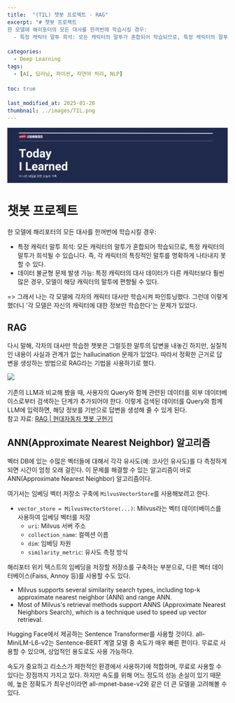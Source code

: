 ```yaml
---
title:  "(TIL) 챗봇 프로젝트 - RAG"
excerpt: "# 챗봇 프로젝트
한 모델에 해리포터의 모든 대사를 한꺼번에 학습시킬 경우:
  - 특정 캐릭터 말투 희석: 모든 캐릭터의 말투가 혼합되어 학습되므로, 특정 캐릭터의 말투가 희석될 수 있습니다. 즉, 각 캐릭터의 특징적인 말투를 명확하게 나타내지 못할 수 있다."

categories:
  - Deep Learning
tags:
  - [AI, 딥러닝, 파이썬, 자연어 처리, NLP]

toc: true

last_modified_at: 2025-01-20
thumbnail: ../images/TIL.png
---
```

![](/images/../images/TIL.png)

# 챗봇 프로젝트
한 모델에 해리포터의 모든 대사를 한꺼번에 학습시킬 경우:
  - 특정 캐릭터 말투 희석: 모든 캐릭터의 말투가 혼합되어 학습되므로, 특정 캐릭터의 말투가 희석될 수 있습니다. 즉, 각 캐릭터의 특징적인 말투를 명확하게 나타내지 못할 수 있다.
  - 데이터 불균형 문제 발생 가능: 특정 캐릭터의 대사 데이터가 다른 캐릭터보다 훨씬 많은 경우, 모델이 해당 캐릭터의 말투에 편향될 수 있다.

=> 그래서 나는 각 모델에 각자의 캐릭터 대사만 학습시켜 파인튜닝했다. 그런데 이렇게 했더니 '각 모델은 자신의 캐릭터에 대한 정보만 학습한다'는 문제가 있었다.

## RAG
다시 말해, 각자의 대사만 학습한 챗봇은 그럴듯한 말투의 답변을 내놓긴 하지만, 실질적인 내용이 사실과 관계가 없는 hallucination 문제가 있었다. 따라서 정확한 근거로 답변을 생성하는 방법으로 RAG라는 기법을 사용하기로 했다.

![](https://img1.daumcdn.net/thumb/R1280x0/?scode=mtistory2&fname=https%3A%2F%2Fblog.kakaocdn.net%2Fdn%2F3iDWm%2FbtsHCsABTya%2FvAwlgpE3KKDWN8qXLp7DLK%2Fimg.png)

기존의 LLM과 비교해 봤을 때, 사용자의 Query와 함께 관련된 데이터를 외부 데이터베이스로부터 검색하는 단계가 추가되어야 한다. 이렇게 검색된 데이터를 Query와 함께 LLM에 입력하면, 해당 정보를 기반으로 답변을 생성해 줄 수 있게 된다.     
참고 자료: [RAG | 현대자동차 챗봇 구현기](https://rimo.tistory.com/42)

## ANN(Approximate Nearest Neighbor) 알고리즘
벡터 DB에 있는 수많은 벡터들에 대해서 각각 유사도(예: 코사인 유사도)를 다 측정하게 되면 시간이 엄청 오래 걸린다. 이 문제를 해결할 수 있는 알고리즘이 바로 ANN(Approximate Nearest Neighbor) 알고리즘이다.

여기서는 임베딩 벡터 저장소 구축에 `MilvusVectorStore`를 사용해보려고 한다.

- `vector_store = MilvusVectorStore(...)`: Milvus라는 벡터 데이터베이스를 사용하여 임베딩 벡터를 저장
    - `uri`: Milvus 서버 주소
    - `collection_name`: 컬렉션 이름
    - `dim`: 임베딩 차원
    - `similarity_metric`: 유사도 측정 방식
    
해리포터 위키 텍스트의 임베딩을 저장할 저장소를 구축하는 부분으로, 다른 벡터 데이터베이스(Faiss, Annoy 등)를 사용할 수도 있다.

-  Milvus supports several similarity search types, including top-k approximate nearest neighbor (ANN) and range ANN.
- Most of Milvus's retrieval methods support ANNS (Approximate Nearest Neighbors Search), which is a technique used to speed up vector retrieval.

Hugging Face에서 제공하는 Sentence Transformer를 사용할 것이다. 
all-MiniLM-L6-v2는 Sentence-BERT 계열 모델 중 속도가 매우 빠른 편이다. 무료로 사용할 수 있으며, 상업적인 용도로도 사용 가능하다.

속도가 중요하고 리소스가 제한적인 환경에서 사용하기에 적합하며, 무료로 사용할 수 있다는 장점까지 가지고 있다. 하지만 속도를 위해 어느 정도의 성능 손실이 있기 때문에, 높은 정확도가 최우선이라면 all-mpnet-base-v2와 같은 더 큰 모델을 고려해볼 수 있다.